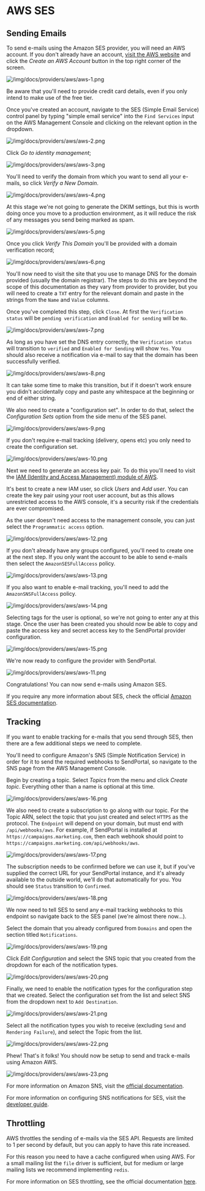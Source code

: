 # AWS SES

## Sending Emails

To send e-mails using the Amazon SES provider, you will need an AWS account. If you don't already have an account, [visit the AWS website](https://aws.amazon.com/) and click the _Create an AWS Account_ button in the top right corner of the screen.

![/img/docs/providers/aws/aws-1.png](/img/docs/providers/aws/aws-1.png)

Be aware that you'll need to provide credit card details, even if you only intend to make use of the free tier.

Once you've created an account, navigate to the SES (Simple Email Service) control panel by typing "simple email service" into the `Find Services` input on the AWS Management Console and clicking on the relevant option in the dropdown.

![/img/docs/providers/aws/aws-2.png](/img/docs/providers/aws/aws-2.png)

Click _Go to identity management_;

![/img/docs/providers/aws/aws-3.png](/img/docs/providers/aws/aws-3.png)

You'll need to verify the domain from which you want to send all your e-mails, so click _Verify a New Domain_.

![/img/docs/providers/aws/aws-4.png](/img/docs/providers/aws/aws-4.png)

At this stage we're not going to generate the DKIM settings, but this is worth doing once you move to a production environment, as it will reduce the risk of any messages you send being marked as spam.

![/img/docs/providers/aws/aws-5.png](/img/docs/providers/aws/aws-5.png)

Once you click _Verify This Domain_ you'll be provided with a domain verification record;

![/img/docs/providers/aws/aws-6.png](/img/docs/providers/aws/aws-6.png)

You'll now need to visit the site that you use to manage DNS for the domain provided (usually the domain registrar). The steps to do this are beyond the scope of this documentation as they vary from provider to provider, but you will need to create a `TXT` entry for the relevant domain and paste in the strings from the `Name` and `Value` columns.

Once you've completed this step, click `Close`. At first the `Verification status` will be `pending verification` and `Enabled for sending` will be `No`.

![/img/docs/providers/aws/aws-7.png](/img/docs/providers/aws/aws-7.png)

As long as you have set the DNS entry correctly, the `Verification status` will transition to `verified` and `Enabled for Sending` will show `Yes`. You should also receive a notification via e-mail to say that the domain has been successfully verified.

![/img/docs/providers/aws/aws-8.png](/img/docs/providers/aws/aws-8.png)

It can take some time to make this transition, but if it doesn't work ensure you didn't accidentally copy and paste any whitespace at the beginning or end of either string.

We also need to create a "configuration set". In order to do that, select the _Configuration Sets_ option from the side menu of the SES panel.

![/img/docs/providers/aws/aws-9.png](/img/docs/providers/aws/aws-9.png)

If you don't require e-mail tracking (delivery, opens etc) you only need to create the configuration set.

![/img/docs/providers/aws/aws-10.png](/img/docs/providers/aws/aws-10.png)

Next we need to generate an access key pair. To do this you'll need to visit the [IAM (Identity and Access Management) module of AWS](https://console.aws.amazon.com/iam/home?#/home).

It's best to create a new IAM user, so click _Users_ and _Add user_. You can create the key pair using your root user account, but as this allows unrestricted access to the AWS console, it's a security risk if the credentials are ever compromised.

As the user doesn't need access to the management console, you can just select the `Programmatic access` option.

![/img/docs/providers/aws/aws-12.png](/img/docs/providers/aws/aws-12.png)

If you don't already have any groups configured, you'll need to create one at the next step. If you only want the account to be able to send e-mails then select the `AmazonSESFullAccess` policy.

![/img/docs/providers/aws/aws-13.png](/img/docs/providers/aws/aws-13.png)

If you also want to enable e-mail tracking, you'll need to add the `AmazonSNSFullAccess` policy.

![/img/docs/providers/aws/aws-14.png](/img/docs/providers/aws/aws-14.png)

Selecting tags for the user is optional, so we're not going to enter any at this stage. Once the user has been created you should now be able to copy and paste the access key and secret access key to the SendPortal provider configuration.

![/img/docs/providers/aws/aws-15.png](/img/docs/providers/aws/aws-15.png)

We're now ready to configure the provider with SendPortal.

![/img/docs/providers/aws/aws-11.png](/img/docs/providers/aws/aws-11.png)

Congratulations! You can now send e-mails using Amazon SES.

If you require any more information about SES, check the official [Amazon SES documentation](https://docs.aws.amazon.com/ses/index.html).

## Tracking

If you want to enable tracking for e-mails that you send through SES, then there are a few additional steps we need to complete.

You'll need to configure Amazon's SNS (Simple Notification Service) in order for it to send the required webhooks to SendPortal, so navigate to the SNS page from the AWS Management Console.

Begin by creating a topic. Select _Topics_ from the menu and click _Create topic_. Everything other than a name is optional at this time.

![/img/docs/providers/aws/aws-16.png](/img/docs/providers/aws/aws-16.png)

We also need to create a subscription to go along with our topic. For the Topic ARN, select the topic that you just created and select `HTTPS` as the protocol. The `Endpoint` will depend on your domain, but must end with `/api/webhooks/aws`. For example, if SendPortal is installed at `https://campaigns.marketing.com`, then each webhook should point to `https://campaigns.marketing.com/api/webhooks/aws`.

![/img/docs/providers/aws/aws-17.png](/img/docs/providers/aws/aws-17.png)

The subscription needs to be confirmed before we can use it, but if you've supplied the correct URL for your SendPortal instance, and it's already available to the outside world, we'll do that automatically for you. You should see `Status` transition to `Confirmed`.

![/img/docs/providers/aws/aws-18.png](/img/docs/providers/aws/aws-18.png)

We now need to tell SES to send any e-mail tracking webhooks to this endpoint so navigate back to the SES panel (we're almost there now...).

Select the domain that you already configured from `Domains` and open the section titled `Notifications`.

![/img/docs/providers/aws/aws-19.png](/img/docs/providers/aws/aws-19.png)

Click _Edit Configuration_ and select the SNS topic that you created from the dropdown for each of the notification types.

![/img/docs/providers/aws/aws-20.png](/img/docs/providers/aws/aws-20.png)

Finally, we need to enable the notification types for the configuration step that we created. Select the configuration set from the list and select SNS from the dropdown next to `Add Destination`.

![/img/docs/providers/aws/aws-21.png](/img/docs/providers/aws/aws-21.png)

Select all the notification types you wish to receive (excluding `Send` and `Rendering Failure`), and select the Topic from the list.

![/img/docs/providers/aws/aws-22.png](/img/docs/providers/aws/aws-22.png)

Phew! That's it folks! You should now be setup to send and track e-mails using Amazon AWS.

![/img/docs/providers/aws/aws-23.png](/img/docs/providers/aws/aws-23.png)

For more information on Amazon SNS, visit the [official documentation](https://docs.aws.amazon.com/sns/latest/dg/sns-getting-started.html).

For more information on configuring SNS notifications for SES, visit the [developer guide](https://docs.aws.amazon.com/ses/latest/DeveloperGuide/configure-sns-notifications.html).

## Throttling

AWS throttles the sending of e-mails via the SES API. Requests are limited to 1 per second by default, but you can apply to have this rate increased.

For this reason you need to have a cache configured when using AWS. For a small mailing list the `file` driver is sufficient, but for medium or large mailing lists we recommend implementing `redis`.

For more information on SES throttling, see the official documentation [here](https://docs.aws.amazon.com/ses/latest/DeveloperGuide/manage-sending-quotas.html?icmpid=docs_ses_console).
